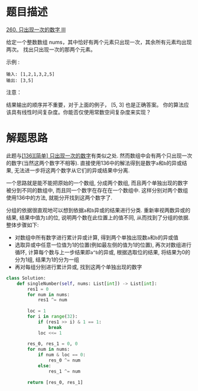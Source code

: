 # 题目描述

[260. 只出现一次的数字 III](https://leetcode-cn.com/problems/single-number-iii/)

给定一个整数数组 nums，其中恰好有两个元素只出现一次，其余所有元素均出现两次。 找出只出现一次的那两个元素。

示例 :
```
输入: [1,2,1,3,2,5]
输出: [3,5]
```

注意：

结果输出的顺序并不重要，对于上面的例子， [5, 3] 也是正确答案。
你的算法应该具有线性时间复杂度。你能否仅使用常数空间复杂度来实现？

# 解题思路

此题与[[136][简单] 只出现一次的数字](/Algorithm/位运算/136-只出现一次的数字.md)有类似之处. 然而数组中会有两个只出现一次的数字(当然这两个数字不相等). 直接使用136中的解法得到是数字`a`和`b`的异或结果, 无法进一步将这两个数字从它们的异或结果中分离.

一个思路就是能不能把原始的一个数组, 分成两个数组, 而且两个单独出现的数字被分到不同的数组中, 而且同一个数字在存在在一个数组中. 这样分别对两个数组使用136中的方法, 就能分开找到这两个数字了.

分组的依据很直观地可以想到依据`a`和`b`异或的结果进行分类. 重新审视两数异或的结果, 结果中值为`1`的位, 说明两个数在此位置上的值不同, 从而找到了分组的依据. 整体步骤如下:

- 对数组中所有数字进行累计异或计算, 得到两个单独出现数`a`和`b`的异或值
- 选取异或中任意一位值为1的位置(例如最左侧的值为1的位置), 再次对数组进行循环, 计算每个数与上一步结果即`a^b`的异或, 根据选取位的结果, 将结果为0的分为1组, 结果为1的分为一组
- 再对每组分别进行累计异或, 找到这两个单独出现的数字

```python
class Solution:
    def singleNumber(self, nums: List[int]) -> List[int]:
        res1 = 0
        for num in nums:
            res1 ^= num
        
        loc = 1
        for i in range(32):
            if (res1 >> i) & 1 == 1:
                break
            loc <<= 1
        
        res_0, res_1 = 0, 0
        for num in nums:
            if num & loc == 0:
                res_0 ^= num
            else:
                res_1 ^= num
        
        return [res_0, res_1]
```
